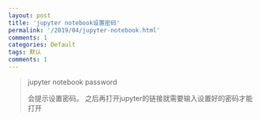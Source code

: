 ```yaml
---
layout: post
title: 'jupyter notebook设置密码'
permalink: '/2019/04/jupyter-notebook.html'
comments: 1
categories: Default
tags: 默认
comments: 1
---
```

>  
> jupyter notebook password
> >  
> 会提示设置密码。 之后再打开jupyter的链接就需要输入设置好的密码才能打开
> 